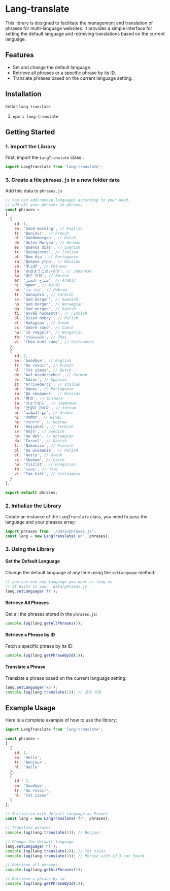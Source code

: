 # Lang-translate

This library is designed to facilitate the management and translation of phrases for multi-language websites.
It provides a simple interface for setting the default language and retrieving translations based on the current language.

## Features

- Set and change the default language.
- Retrieve all phrases or a specific phrase by its ID.
- Translate phrases based on the current language setting.

## Installation

Install `lang-translate`

1. `npm i lang-translate`

## Getting Started

### 1. Import the Library

First, import the `LangTranslate` class :

```javascript
import LangTranslate from 'lang-translate';
```

### 3. Create a file `phrases.js` in a new folder `data`

Add this data to `phrases.js`

```javascript
// You can add/remove languages according to your need.
// add all your phrases in phrases
const phrases = 
[
  {
    id: 1,
    en: 'Good morning', // English
    fr: 'Bonjour', // French
    nl: 'Goedemorgen', // Dutch
    de: 'Guten Morgen', // German
    es: 'Buenos días', // Spanish
    it: 'Buongiorno', // Italian
    pt: 'Bom dia', // Portuguese
    ru: 'Доброе утро', // Russian
    zh: '早上好', // Chinese
    ja: 'おはようございます', // Japanese
    ko: '좋은 아침', // Korean
    ar: 'صباح الخير', // Arabic
    hi: 'सुप्रभात', // Hindi
    he: 'בוקר טוב', // Hebrew
    tr: 'Günaydın', // Turkish
    sv: 'God morgon', // Swedish
    no: 'God morgen', // Norwegian
    da: 'God morgen', // Danish
    fi: 'Hyvää huomenta', // Finnish
    pl: 'Dzień dobry', // Polish
    el: 'Καλημέρα', // Greek
    cs: 'Dobré ráno', // Czech
    hu: 'Jó reggelt', // Hungarian
    th: 'สวัสดีตอนเช้า', // Thai
    vi: 'Chào buổi sáng', // Vietnamese
  },
  {
    id: 2,
    en: 'Goodbye', // English
    fr: 'Au revoir', // French
    nl: 'Tot ziens', // Dutch
    de: 'Auf Wiedersehen', // German
    es: 'Adiós', // Spanish
    it: 'Arrivederci', // Italian
    pt: 'Adeus', // Portuguese
    ru: 'До свидания', // Russian
    zh: '再见', // Chinese
    ja: 'さようなら', // Japanese
    ko: '안녕히 가세요', // Korean
    ar: 'مع السلامة', // Arabic
    hi: 'अलविदा', // Hindi
    he: 'להתראות', // Hebrew
    tr: 'Hoşçakal', // Turkish
    sv: 'Adjö', // Swedish
    no: 'Ha det', // Norwegian
    da: 'Farvel', // Danish
    fi: 'Näkemiin', // Finnish
    pl: 'Do widzenia', // Polish
    el: 'Αντίο', // Greek
    cs: 'Sbohem', // Czech
    hu: 'Viszlát', // Hungarian
    th: 'ลาก่อน', // Thai
    vi: 'Tạm biệt', // Vietnamese
  }
];

export default phrases;
```

### 2. Initialize the Library

Create an instance of the `LangTranslate` class, you need to pass the language and your phrases array:

```javascript
import phrases from './data/phrases.js';
const lang = new LangTranslate('en', phrases);
```

### 3. Using the Library

#### Set the Default Language

Change the default language at any time using the `setLanguage` method:

```javascript
// you can use any language you want as long as
// it exits in your `data/phrases.js`
lang.setLanguage('fr');
```

#### Retrieve All Phrases

Get all the phrases stored in the `phrases.js`:

```javascript
console.log(lang.getAllPhrases());
```

#### Retrieve a Phrase by ID

Fetch a specific phrase by its ID:

```javascript
console.log(lang.getPhraseById(1));
```

#### Translate a Phrase

Translate a phrase based on the current language setting:

```javascript
lang.setLanguage('ko');
console.log(lang.translate(1)); // 좋은 아침
```

## Example Usage

Here is a complete example of how to use the library:

```javascript
import LangTranslate from 'lang-translate';

const phrases = 
[
  {
    id: 1,
    en: 'Hello',
    fr: 'Bonjour',
    nl: 'Hallo'
  },
  {
    id : 2,
    en: 'Goodbye', 
    fr: 'Au revoir', 
    nl: 'Tot ziens'
  }
];

// Initialize with default language as French
const lang = new LangTranslate('fr', phrases);

// Translate phrases
console.log(lang.translate(1)); // Bonjour

// Change the default language
lang.setLanguage('nl');
console.log(lang.translate(2)); // Tot ziens
console.log(lang.translate(3)); // Phrase with id 3 not found.

// Retrieve all phrases
console.log(lang.getAllPhrases());

// Retrieve a phrase by id
console.log(lang.getPhraseById(1));
```
